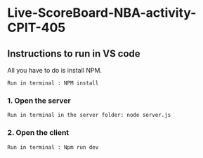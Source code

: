 # Live-ScoreBoard-NBA-activity-CPIT-405

## Instructions to run in VS code
All you have to do is install NPM.
```
Run in terminal : NPM install
```

### 1. Open the server 
```
Run in terminal in the server folder: node server.js
```

### 2. Open the client
```
Run in terminal : Npm run dev
```
